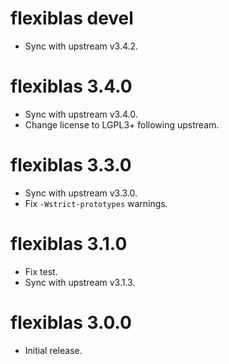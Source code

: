 # flexiblas devel

- Sync with upstream v3.4.2.

# flexiblas 3.4.0

- Sync with upstream v3.4.0.
- Change license to LGPL3+ following upstream.

# flexiblas 3.3.0

- Sync with upstream v3.3.0.
- Fix `-Wstrict-prototypes` warnings.

# flexiblas 3.1.0

- Fix test.
- Sync with upstream v3.1.3.

# flexiblas 3.0.0

- Initial release.
